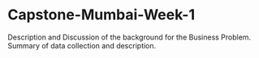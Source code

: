 # Capstone-Mumbai-Week-1
Description and Discussion of the background for the Business Problem. Summary of data collection and description.
